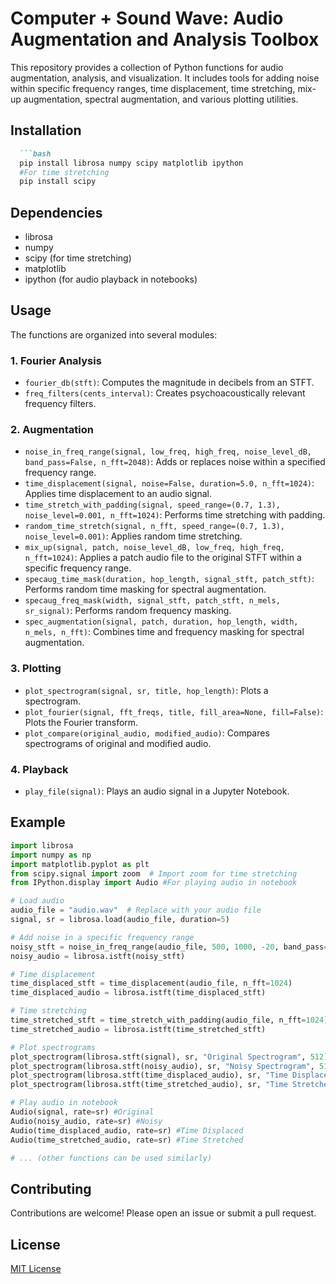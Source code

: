 
# Computer + Sound Wave: Audio Augmentation and Analysis Toolbox

This repository provides a collection of Python functions for audio augmentation, analysis, and visualization. It includes tools for adding noise within specific frequency ranges, time displacement, time stretching, mix-up augmentation, spectral augmentation, and various plotting utilities.

## Installation

````markdown
  ```bash
  pip install librosa numpy scipy matplotlib ipython
  #For time stretching
  pip install scipy
  ````

## Dependencies

  - librosa
  - numpy
  - scipy (for time stretching)
  - matplotlib
  - ipython (for audio playback in notebooks)

## Usage

The functions are organized into several modules:

### 1\. Fourier Analysis

  - `fourier_db(stft)`: Computes the magnitude in decibels from an STFT.
  - `freq_filters(cents_interval)`: Creates psychoacoustically relevant frequency filters.

### 2\. Augmentation

  - `noise_in_freq_range(signal, low_freq, high_freq, noise_level_dB, band_pass=False, n_fft=2048)`: Adds or replaces noise within a specified frequency range.
  - `time_displacement(signal, noise=False, duration=5.0, n_fft=1024)`: Applies time displacement to an audio signal.
  - `time_stretch_with_padding(signal, speed_range=(0.7, 1.3), noise_level=0.001, n_fft=1024)`: Performs time stretching with padding.
  - `random_time_stretch(signal, n_fft, speed_range=(0.7, 1.3), noise_level=0.001)`: Applies random time stretching.
  - `mix_up(signal, patch, noise_level_dB, low_freq, high_freq, n_fft=1024)`: Applies a patch audio file to the original STFT within a specific frequency range.
  - `specaug_time_mask(duration, hop_length, signal_stft, patch_stft)`: Performs random time masking for spectral augmentation.
  - `specaug_freq_mask(width, signal_stft, patch_stft, n_mels, sr_signal)`: Performs random frequency masking.
  - `spec_augmentation(signal, patch, duration, hop_length, width, n_mels, n_fft)`: Combines time and frequency masking for spectral augmentation.

### 3\. Plotting

  - `plot_spectrogram(signal, sr, title, hop_length)`: Plots a spectrogram.
  - `plot_fourier(signal, fft_freqs, title, fill_area=None, fill=False)`: Plots the Fourier transform.
  - `plot_compare(original_audio, modified_audio)`: Compares spectrograms of original and modified audio.

### 4\. Playback

  - `play_file(signal)`: Plays an audio signal in a Jupyter Notebook.

## Example

```python
import librosa
import numpy as np
import matplotlib.pyplot as plt
from scipy.signal import zoom  # Import zoom for time stretching
from IPython.display import Audio #For playing audio in notebook

# Load audio
audio_file = "audio.wav"  # Replace with your audio file
signal, sr = librosa.load(audio_file, duration=5)

# Add noise in a specific frequency range
noisy_stft = noise_in_freq_range(audio_file, 500, 1000, -20, band_pass=False, n_fft=1024)
noisy_audio = librosa.istft(noisy_stft)

# Time displacement
time_displaced_stft = time_displacement(audio_file, n_fft=1024)
time_displaced_audio = librosa.istft(time_displaced_stft)

# Time stretching
time_stretched_stft = time_stretch_with_padding(audio_file, n_fft=1024)
time_stretched_audio = librosa.istft(time_stretched_stft)

# Plot spectrograms
plot_spectrogram(librosa.stft(signal), sr, "Original Spectrogram", 512) #Example hop_length
plot_spectrogram(librosa.stft(noisy_audio), sr, "Noisy Spectrogram", 512)
plot_spectrogram(librosa.stft(time_displaced_audio), sr, "Time Displaced Spectrogram", 512)
plot_spectrogram(librosa.stft(time_stretched_audio), sr, "Time Stretched Spectrogram", 512)

# Play audio in notebook
Audio(signal, rate=sr) #Original
Audio(noisy_audio, rate=sr) #Noisy
Audio(time_displaced_audio, rate=sr) #Time Displaced
Audio(time_stretched_audio, rate=sr) #Time Stretched

# ... (other functions can be used similarly)
```

## Contributing

Contributions are welcome\! Please open an issue or submit a pull request.

## License

[MIT License](https://www.google.com/url?sa=E&source=gmail&q=LICENSE)
```
```
